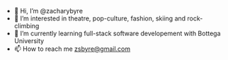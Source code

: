 - 👋 Hi, I’m @zacharybyre
- 👀 I’m interested in theatre, pop-culture, fashion, skiing and rock-climbing 
- 🌱 I’m currently learning full-stack software developement with Bottega University  
- 📫 How to reach me zsbyre@gmail.com 

<!---
zacharybyre/zacharybyre is a ✨ special ✨ repository because its `README.md` (this file) appears on your GitHub profile.
You can click the Preview link to take a look at your changes.
--->
